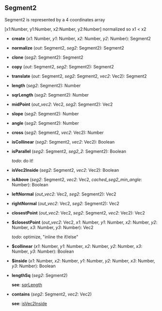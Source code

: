<a name="Segment2"></a>
## Segment2
  Segment2 is represented by a 4 coordinates array

  [x1:Number, y1:Number, x2:Number, y2:Number] normalized so x1 < x2

<a name="Segment2-create"></a>
* **create** (*x1*: Number, *y1*: Number, *x2*: Number, *y2*: Number): Segment2

<a name="Segment2-normalize"></a>
* **normalize** (*out*: Segment2, *seg2*: Segment2): Segment2

<a name="Segment2-clone"></a>
* **clone** (*seg2*: Segment2): Segment2

<a name="Segment2-copy"></a>
* **copy** (*out*: Segment2, *seg2*: Segment2): Segment2

<a name="Segment2-translate"></a>
* **translate** (*out*: Segment2, *seg2*: Segment2, *vec2*: Vec2): Segment2

<a name="Segment2-length"></a>
* **length** (*seg2*: Segment2): Number

<a name="Segment2-sqrLength"></a>
* **sqrLength** (*seg2*: Segment2): Number

<a name="Segment2-midPoint"></a>
* **midPoint** (*out_vec2*: Vec2, *seg2*: Segment2): Vec2

<a name="Segment2-slope"></a>
* **slope** (*seg2*: Segment2): Number

<a name="Segment2-angle"></a>
* **angle** (*seg2*: Segment2): Number

<a name="Segment2-cross"></a>
* **cross** (*seg2*: Segment2, *vec2*: Vec2): Number

<a name="Segment2-isCollinear"></a>
* **isCollinear** (*seg2*: Segment2, *vec2*: Vec2): Boolean

<a name="Segment2-isParallel"></a>
* **isParallel** (*seg2*: Segment2, *seg2_2*: Segment2): Boolean

  *todo*: do it!


<a name="Segment2-isVec2Inside"></a>
* **isVec2Inside** (*seg2*: Segment2, *vec2*: Vec2): Boolean

<a name="Segment2-isAbove"></a>
* **isAbove** (*seg2*: Segment2, *vec2*: Vec2, *cached_seg2_min_angle*: Number): Boolean

<a name="Segment2-leftNormal"></a>
* **leftNormal** (*out_vec2*: Vec2, *seg2*: Segment2): Vec2

<a name="Segment2-rightNormal"></a>
* **rightNormal** (*out_vec2*: Vec2, *seg2*: Segment2): Vec2

<a name="Segment2-closestPoint"></a>
* **closestPoint** (*out_vec2*: Vec2, *seg2*: Segment2, *vec2*: Vec2): Vec2

<a name="Segment2-$closestPoint"></a>
* **$closestPoint** (*out_vec2*: Vec2, *x1*: Number, *y1*: Number, *x2*: Number, *y2*: Number, *x3*: Number, *y3*: Number): Vec2

  *todo*: optimize, "inline the if/else"


<a name="Segment2-$collinear"></a>
* **$collinear** (*x1*: Number, *y1*: Number, *x2*: Number, *y2*: Number, *x3*: Number, *y3*: Number): Boolean

<a name="Segment2-$inside"></a>
* **$inside** (*x1*: Number, *x2*: Number, *y1*: Number, *y2*: Number, *x3*: Number, *y3*: Number): Boolean

<a name="Segment2-lengthSq"></a>
* **lengthSq** (*seg2*: Segment2)

  **see**: [sqrLength](#Segment2-sqrLength)


<a name="Segment2-contains"></a>
* **contains** (*seg2*: Segment2, *vec2*: Vec2)

  **see**: [isVec2Inside](#Segment2-isVec2Inside)
